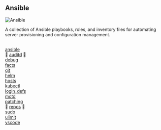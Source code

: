 Ansible
-------

![Ansible](https://skillicons.dev/icons?i=ansible) <br>

A collection of Ansible playbooks, roles, and inventory files for automating server provisioning and configuration management. <br>
<br>

[ansible](https://github.com/itscturner/ansible/tree/main/roles/ansible) <br>
🚧 [auditd](https://github.com/itscturner/ansible/tree/main/roles/auditd) 🚧 <br>
[debug](https://github.com/itscturner/ansible/tree/main/roles/debug) <br>
[facts](https://github.com/itscturner/ansible/tree/main/roles/facts) <br>
[git](https://github.com/itscturner/ansible/tree/main/roles/git) <br>
[helm](https://github.com/itscturner/ansible/tree/main/roles/helm) <br>
[hosts](https://github.com/itscturner/ansible/tree/main/roles/hosts) <br>
[kubectl](https://github.com/itscturner/ansible/tree/main/roles/kubectl) <br>
[login_defs](https://github.com/itscturner/ansible/tree/main/roles/login_defs) <br>
[motd](https://github.com/itscturner/ansible/tree/main/roles/motd) <br>
[patching](https://github.com/itscturner/ansible/tree/main/roles/patching) <br>
🚧 [repos](https://github.com/itscturner/ansible/tree/main/roles/repos) 🚧 <br>
[sudo](https://github.com/itscturner/ansible/tree/main/roles/sudo) <br>
[ulimit](https://github.com/itscturner/ansible/tree/main/roles/ulimit) <br>
[vscode](https://github.com/itscturner/ansible/tree/main/roles/vscode) <br>
